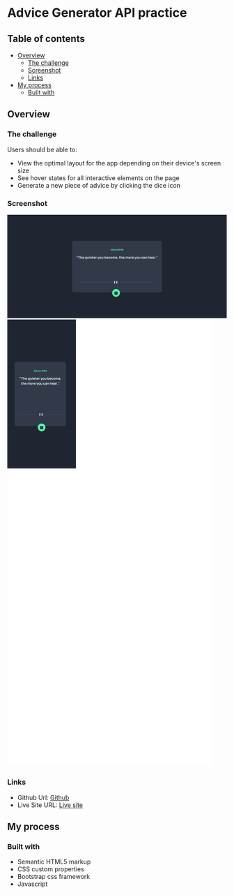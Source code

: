# Advice Generator API practice

## Table of contents

- [Overview](#overview)
  - [The challenge](#the-challenge)
  - [Screenshot](#screenshot)
  - [Links](#links)
- [My process](#my-process)
  - [Built with](#built-with)


## Overview

### The challenge

Users should be able to:

- View the optimal layout for the app depending on their device's screen size
- See hover states for all interactive elements on the page
- Generate a new piece of advice by clicking the dice icon

### Screenshot

![](./images/adv-gen-desktop.png)
![](./images/adv-gen-mobile.png)

### Links

- Github Url: [Github](https://github.com/Bill-Adepoju/Advice-generator)
- Live Site URL: [Live site](https://bill-adepoju.github.io/Advice-generator/)

## My process

### Built with

- Semantic HTML5 markup
- CSS custom properties
- Bootstrap css framework
- Javascript
